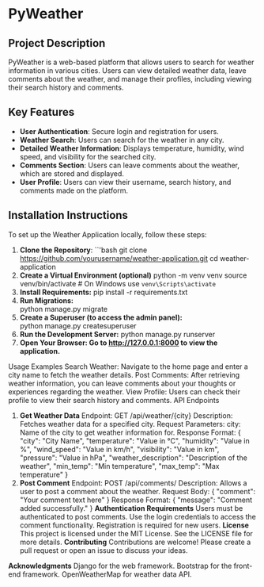 # PyWeather

## Project Description

PyWeather is a web-based platform that allows users to search for weather information in various cities. Users can view detailed weather data, leave comments about the weather, and manage their profiles, including viewing their search history and comments.

## Key Features

- **User Authentication**: Secure login and registration for users.
- **Weather Search**: Users can search for the weather in any city.
- **Detailed Weather Information**: Displays temperature, humidity, wind speed, and visibility for the searched city.
- **Comments Section**: Users can leave comments about the weather, which are stored and displayed.
- **User Profile**: Users can view their username, search history, and comments made on the platform.

## Installation Instructions

To set up the Weather Application locally, follow these steps:

1. **Clone the Repository**:
   ``'bash
   git clone https://github.com/yourusername/weather-application.git
   cd weather-application
2. **Create a Virtual Environment (optional)**
   python -m venv venv
   source venv/bin/activate  # On Windows use `venv\Scripts\activate`
3. **Install Requirements:**
   pip install -r requirements.txt
4. **Run Migrations:**  
   python manage.py migrate
5. **Create a Superuser (to access the admin panel):**  
   python manage.py createsuperuser
6. **Run the Development Server:** 
   python manage.py runserver
7. **Open Your Browser: Go to http://127.0.0.1:8000 to view the application.**

Usage Examples
Search Weather: Navigate to the home page and enter a city name to fetch the weather details.
Post Comments: After retrieving weather information, you can leave comments about your thoughts or experiences regarding the weather.
View Profile: Users can check their profile to view their search history and comments.
API Endpoints
1. **Get Weather Data**
Endpoint: GET /api/weather/{city}
Description: Fetches weather data for a specified city.
Request Parameters:
city: Name of the city to get weather information for.
Response Format:
{
  "city": "City Name",
  "temperature": "Value in °C",
  "humidity": "Value in %",
  "wind_speed": "Value in km/h",
  "visibility": "Value in km",
  "pressure": "Value in hPa",
  "weather_description": "Description of the weather",
  "min_temp": "Min temperature",
  "max_temp": "Max temperature"
}
2. **Post Comment**
Endpoint: POST /api/comments/
Description: Allows a user to post a comment about the weather.
Request Body:
{
  "comment": "Your comment text here"
}
Response Format:
{
  "message": "Comment added successfully."
}
**Authentication Requirements**
Users must be authenticated to post comments.
Use the login credentials to access the comment functionality.
Registration is required for new users.
**License**
This project is licensed under the MIT License. See the LICENSE file for more details.
**Contributing**
Contributions are welcome! Please create a pull request or open an issue to discuss your ideas.

**Acknowledgments**
Django for the web framework.
Bootstrap for the front-end framework.
OpenWeatherMap for weather data API.

   

